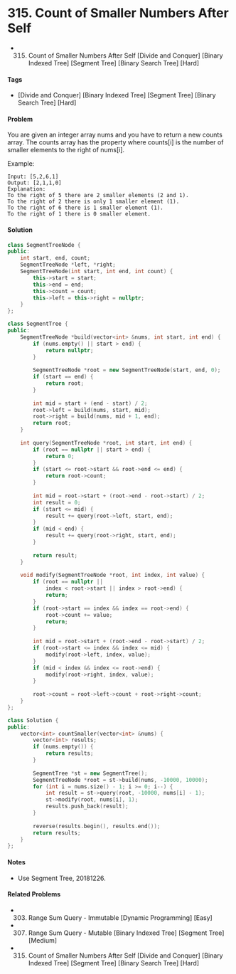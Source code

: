 # 315. Count of Smaller Numbers After Self
- 315. Count of Smaller Numbers After Self [Divide and Conquer] [Binary Indexed Tree] [Segment Tree] [Binary Search Tree] [Hard]

#### Tags
- [Divide and Conquer] [Binary Indexed Tree] [Segment Tree] [Binary Search Tree] [Hard]

#### Problem
You are given an integer array nums and you have to return a new counts array. The counts array has the property where counts[i] is the number of smaller elements to the right of nums[i].

Example:

    Input: [5,2,6,1]
    Output: [2,1,1,0] 
    Explanation:
    To the right of 5 there are 2 smaller elements (2 and 1).
    To the right of 2 there is only 1 smaller element (1).
    To the right of 6 there is 1 smaller element (1).
    To the right of 1 there is 0 smaller element.

#### Solution
``` C++
class SegmentTreeNode {
public:
    int start, end, count;
    SegmentTreeNode *left, *right;
    SegmentTreeNode(int start, int end, int count) {
        this->start = start;
        this->end = end;
        this->count = count;
        this->left = this->right = nullptr;
    }
};

class SegmentTree {
public:
    SegmentTreeNode *build(vector<int> &nums, int start, int end) {
        if (nums.empty() || start > end) {
            return nullptr;
        }
        
        SegmentTreeNode *root = new SegmentTreeNode(start, end, 0);
        if (start == end) {
            return root;
        }
        
        int mid = start + (end - start) / 2;
        root->left = build(nums, start, mid);
        root->right = build(nums, mid + 1, end);
        return root;
    }
    
    int query(SegmentTreeNode *root, int start, int end) {
        if (root == nullptr || start > end) {
            return 0;
        }
        if (start <= root->start && root->end <= end) {
            return root->count;
        }
        
        int mid = root->start + (root->end - root->start) / 2;
        int result = 0;
        if (start <= mid) {
            result += query(root->left, start, end);
        }
        if (mid < end) {
            result += query(root->right, start, end);
        }
        
        return result;
    }
    
    void modify(SegmentTreeNode *root, int index, int value) {
        if (root == nullptr || 
            index < root->start || index > root->end) {
            return;
        }
        if (root->start == index && index == root->end) {
            root->count += value;
            return;
        }
        
        int mid = root->start + (root->end - root->start) / 2;
        if (root->start <= index && index <= mid) {
            modify(root->left, index, value);
        }
        if (mid < index && index <= root->end) {
            modify(root->right, index, value);
        }
        
        root->count = root->left->count + root->right->count;
    }
};

class Solution {
public:
    vector<int> countSmaller(vector<int> &nums) {
        vector<int> results;
        if (nums.empty()) {
            return results;
        }
        
        SegmentTree *st = new SegmentTree();
        SegmentTreeNode *root = st->build(nums, -10000, 10000);
        for (int i = nums.size() - 1; i >= 0; i--) {
            int result = st->query(root, -10000, nums[i] - 1);
            st->modify(root, nums[i], 1);
            results.push_back(result);
        }
        
        reverse(results.begin(), results.end());
        return results;
    }
};
```

#### Notes
- Use Segment Tree, 20181226.

#### Related Problems
- 303. Range Sum Query - Immutable [Dynamic Programming] [Easy]
- 307. Range Sum Query - Mutable [Binary Indexed Tree] [Segment Tree] [Medium]
- 315. Count of Smaller Numbers After Self [Divide and Conquer] [Binary Indexed Tree] [Segment Tree] [Binary Search Tree] [Hard]
